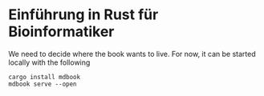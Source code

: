 # Einführung in Rust für Bioinformatiker


We need to decide where the book wants to live. 
For now, it can be started locally with the following


```shell
cargo install mdbook
mdbook serve --open
```